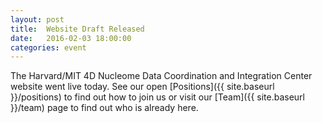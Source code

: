 ```yaml
---
layout: post
title:  Website Draft Released
date:   2016-02-03 18:00:00
categories: event
---
```

The Harvard/MIT 4D Nucleome Data Coordination and Integration Center website went live today. See our open [Positions]({{ site.baseurl }}/positions) to find out how to join us or visit our [Team]({{ site.baseurl }}/team) page to find out who is already here. 